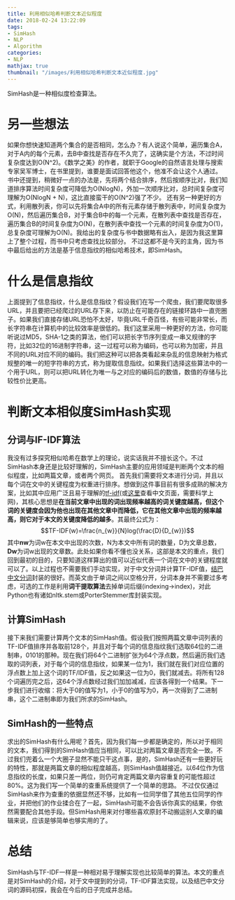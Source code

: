 ```yaml
---
title: 利用相似哈希判断文本近似程度
date: 2018-02-24 13:22:09
tags:
- SimHash
- NLP
- Algorithm
categories:
- NLP
mathjax: true
thumbnail: "/images/利用相似哈希判断文本近似程度.jpg"
---
```

SimHash是一种相似度检查算法。

# 另一些想法
如果你想快速知道两个集合的是否相同，怎么办？有人说这个简单，遍历集合A，对于A内的每个元素，去B中查找是否存在不久完了，这确实是个方法，不过时间复杂度达到O(N^2)。《数学之美》的作者，就职于Google的自然语言处理与搜索专家吴军博士，在书里提到，谁要是面试回答他这个，他准不会让这个人通过。
书中还提到，稍微好一点的办法是，先将两个结合排序，然后按顺序比对，我们知道排序算法时间复杂度可降低为O(NlogN)，外加一次顺序比对，总时间复杂度可理解为O(NlogN + N)，这比直接蛮干的O(N^2)强了不少。
还有另一种更好的方式，利用散列表，你可以先将集合A中的所有元素存储于散列表中，时间复杂度为O(N)，然后遍历集合B，对于集合B中的每一个元素，在散列表中查找是否存在，遍历集合B的时间复杂度为O(N)，在散列表中查找一个元素的时间复杂度为O(1)，总复杂度可理解为O(N)。我给出的复杂度与书中数据略有出入，是因为我这里算上了整个过程，而书中只考虑查找比较部分。
不过这都不是今天的主角，因为书中最后给出的方法是基于信息指纹的相似哈希技术，即SimHash。

# 什么是信息指纹
上面提到了信息指纹，什么是信息指纹？假设我们在写一个爬虫，我们要爬取很多URL，并且要把已经爬过的URL存下来，以防止在可能存在的链接环路中一直兜圈子。如果我们直接存储URL恐怕不太好，毕竟URL千奇百怪，有些可能非常长，而长字符串在计算机中的比较效率是很低的。我们这里采用一种更好的方法，你可能听说过MD5，SHA-1之类的算法，他们可以把长字节序列变成一串又规律的字符，比如32位的16进制字符串，这一过程可以称为编码，也可以称为加密，并且不同的URL对应不同的编码。我们把这种可以把各类看起来杂乱的信息映射为格式规整的唯一的短字符串的方式，称为提取信息指纹。如果我们选择这些算法中的一个用于URL，则可以把URL转化为唯一与之对应的编码后的数值，数值的存储与比较性价比更高。

# 判断文本相似度SimHash实现

## 分词与IF-IDF算法
我没有过多探究相似哈希在数学上的理论，说实话我并不擅长这个。不过SimHash本身还是比较好理解的，SimHash主要的应用领域是判断两个文本的相似程度，比如两篇文章，或者两个网页。
首先我们需要将文本进行分词，并且以每个词在文中的关键程度为权重进行排序。想做到这件事目前有很多成熟的解决方案，比如其中应用广泛且易于理解的[tf-idf](https://en.wikipedia.org/wiki/Tf%E2%80%93idf)(或[这里](https://zh.wikipedia.org/wiki/Tf-idf)查看中文页面，需要科学上网)，其核心思想是**在当前文章中出现的词出现频率越高的词关键度越高，但这个词的关键度会因为他也出现在其他文章中而降低，它在其他文章中出现的频率越高，则它对于本文的关键度降低的越多**。其最终公式为：
$$TF-IDF(w)=\frac{n_{w}}{N}log(\frac{D}{D_{w}})$$
其中**nw**为词w在本文中出现的次数，N为本文中所有词的数量，D为文章总数，**Dw**为词w出现的文章数。此处如果你看不懂也没关系，这部是本文的重点，我们回到最初的目的，只要知道这样算出的值可以近似代表一个词在文中的关键程度就可以了。以上过程也不需要我们手动实现，对于中文分词并计算TF-IDF值，[结巴中文分词](https://github.com/fxsjy/jieba)封装的很好。而英文由于单词之间以空格分开，分词本身并不需要过多考虑，可选的工作是利用**词干提取算法**去掉单词后缀(indexing->index)，对此Python也有诸如nltk.stem或PorterStemmer库封装实现。

## 计算SimHash
接下来我们需要计算两个文本的SimHash值。假设我们按照两篇文章中词列表的TF-IDF值排序并各取前128个，并且对于每个词的信息指纹我们选取64位的二进制串，0101的那种。现在我们将64个二进制扩张为64个浮点数，然后遍历我们选取的词列表，对于每个词的信息指纹，如果某一位为1，我们就在我们对应位置的浮点数上加上这个词的TF/IDF值，反之如果这一位为0，我们就减去。将所有128个词遍历完之后，这64个浮点数经过我们加加减减，应该各得到一个结果。下一步我们进行收缩：将大于0的值写为1，小于0的值写为0，再一次得到了二进制串，这个二进制串即为我们所求的SimHash。

## SimHash的一些特点
求出的SimHash有什么用呢？首先，因为我们每一步都是确定的，所以对于相同的文本，我们得到的SimHash值应当相同，可以比对两篇文章是否完全一致。不过我们兜着么一个大圈子显然不能只干这点事，是的，SimHash还有一些更好玩的特性，那就是两篇文章的相似程度越高，则SimHash值越接近。以64位作为信息指纹的长度，如果只差一两位，则仍可肯定两篇文章内容重复的可能性超过80%。这为我们写一个简单的查重系统提供了一个简单的思路。
不过仅仅通过SimHash来作为查重的依据显然还不够，比如有一位同学借了其他五位同学的作业，并把他们的作业揉合在了一起，SimHash可能不会告诉你真实的结果，你依然需要配合其他手段。但SimHash用来对付哪些喜欢原封不动搬运别人文章的编辑来说，应该是够简单也够实用的了。

# 总结
SimHash与TF-IDF一样是一种相对易于理解实现也比较简单的算法。本文的重点是对SimHash的介绍，对于文中提到的分词，TF-IDF算法实现，以及结巴中文分词的源码初探，我会在今后的日子完成并总结。
